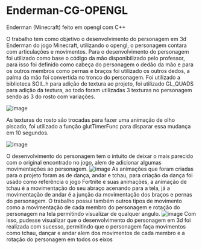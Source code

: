 # Enderman-CG-OPENGL
Enderman (Minecraft) feito em opengl com C++ 

  O trabalho tem como objetivo o desenvolvimento do personagem em 3d 
Enderman do jogo Minecraft, utilizando o opengl, o personagem contara com 
articulações e movimentos.
  Para o desenvolvimento do personagem foi utilizado como base o código
da mão disponibilizado pelo professor, para isso foi definido como cabeça do 
personagem o dedão da mão e para os outros membros como pernas e braços foi 
utilizado os outros dedos, a palma da mão foi convertida no tronco do 
personagem.
  Foi utilizado a biblioteca SOIL.h para adição de textura ao projeto, foi 
utilizado GL_QUADS para adição da textura, ao todo foram utilizadas 3 texturas 
no personagem sendo as 3 do rosto com variações.

![image](https://user-images.githubusercontent.com/57024499/183314040-e68adfbd-ceb4-4910-ad15-47f6d8b159b0.png)
  
  As texturas do rosto são trocadas para fazer uma animação de olho 
piscado, foi utilizado a função glutTimerFunc para disparar essa mudança em 10 
segundos.

  ![image](https://user-images.githubusercontent.com/57024499/183314059-943d44b0-b79b-452d-bded-4e294bd137b9.png)

  O desenvolvimento do personagem tem o intuito de deixar o mais parecido 
com o original encontrado no jogo, alem de adicionar algumas movimentações ao 
personagem.
  ![image](https://user-images.githubusercontent.com/57024499/183314073-8cfa46f9-ad06-4abc-b79b-39b0c6d83ea0.png)
  As animações que foram criadas para o projeto foram as de dança, andar e 
tchau, para criação da dança foi usado como referência o jogo Fortnite e suas 
animações, a animação de tchau é a movimentação do seu abraço acenando para 
a tela, já a movimentação de andar é a junção da movimentação dos braços e 
pernas do personagem.
  O trabalho possui também outros tipos de movimento como a 
movimentação de cada membro do personagem e rotação do personagem na tela 
permitindo visualizar de qualquer angulo.
  ![image](https://user-images.githubusercontent.com/57024499/183314091-f655b975-9b6b-4c13-9e38-498f5af15946.png)
  Com isso, pudesse visualizar que o desenvolvimento do personagem em 3d 
foi realizada com sucesso, permitindo que o personagem faça movimentos como 
tchau, dançar e andar alem dos movimentos de cada membro e a rotação do 
personagem em todos os eixos
